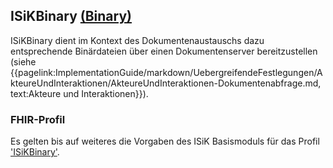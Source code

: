 ## ISiKBinary [(Binary)](https://hl7.org/fhir/R4/binary.html)

ISiKBinary dient im Kontext des Dokumentenaustauschs dazu entsprechende Binärdateien über einen Dokumentenserver bereitzustellen (siehe {{pagelink:ImplementationGuide/markdown/UebergreifendeFestlegungen/AkteureUndInteraktionen/AkteureUndInteraktionen-Dokumentenabfrage.md, text:Akteure und Interaktionen}}).

### FHIR-Profil

Es gelten bis auf weiteres die Vorgaben des ISiK Basismoduls für das Profil ['ISiKBinary'](https://simplifier.net/guide/isik-basis-v4/ImplementationGuide-markdown-Datenobjekte-Datenobjekte_Binary?version=current).